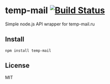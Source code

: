 # temp-mail [![Build Status](https://travis-ci.org/xomyaq/temp-mail.svg?branch=master)](https://travis-ci.org/xomyaq/temp-mail)

Simple node.js API wrapper for temp-mail.ru

## Install
```
npm install temp-mail
```

## License

MIT
